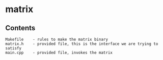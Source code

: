 # matrix

## Contents

```
Makefile    - rules to make the matrix binary
matrix.h    - provided file, this is the interface we are trying to satisfy
main.cpp    - provided file, invokes the matrix
```

